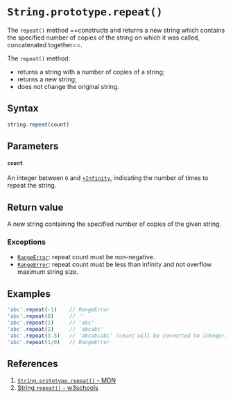 # `String.prototype.repeat()`

The `repeat()` method ==constructs and returns a new string which contains the specified number of copies of the string on which it was called, concatenated together==.

The `repeat()` method:

- returns a string with a number of copies of a string;
- returns a new string;
- does not change the original string.

## Syntax

```js
string.repeat(count)
```

## Parameters

#### `count`

An integer between `0` and [`+Infinity`](https://developer.mozilla.org/en-US/docs/Web/JavaScript/Reference/Global_Objects/Number/POSITIVE_INFINITY), indicating the number of times to repeat the string.

## Return value

A new string containing the specified number of copies of the given string.

### Exceptions

- [`RangeError`](https://developer.mozilla.org/en-US/docs/Web/JavaScript/Reference/Errors/Negative_repetition_count): repeat count must be non-negative.
- [`RangeError`](https://developer.mozilla.org/en-US/docs/Web/JavaScript/Reference/Errors/Resulting_string_too_large): repeat count must be less than infinity and not overflow maximum string size.

## Examples

```js
'abc'.repeat(-1)    // RangeError
'abc'.repeat(0)     // ''
'abc'.repeat(1)     // 'abc'
'abc'.repeat(2)     // 'abcabc'
'abc'.repeat(3.5)   // 'abcabcabc' (count will be converted to integer)
'abc'.repeat(1/0)   // RangeError
```

## References

1. [`String.prototype.repeat()` - MDN](https://developer.mozilla.org/en-US/docs/Web/JavaScript/Reference/Global_Objects/String/repeat)
2. [String `repeat()` - w3schools](https://www.w3schools.com/jsref/jsref_repeat.asp)